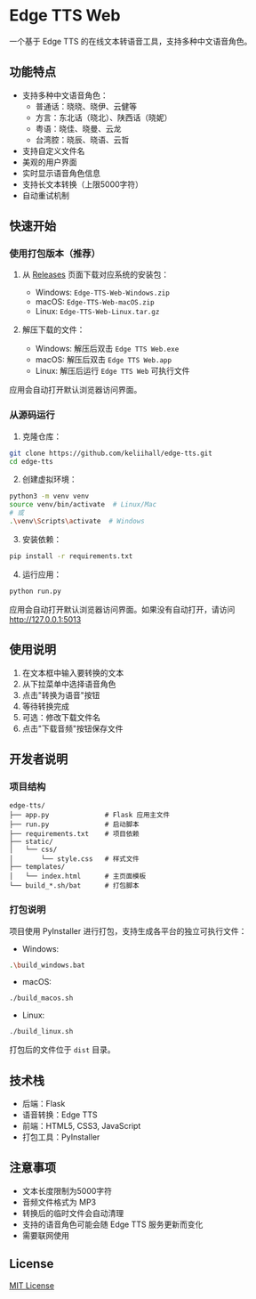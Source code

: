 # Edge TTS Web

一个基于 Edge TTS 的在线文本转语音工具，支持多种中文语音角色。

## 功能特点

- 支持多种中文语音角色：
  - 普通话：晓晓、晓伊、云健等
  - 方言：东北话（晓北）、陕西话（晓妮）
  - 粤语：晓佳、晓曼、云龙
  - 台湾腔：晓辰、晓语、云哲
- 支持自定义文件名
- 美观的用户界面
- 实时显示语音角色信息
- 支持长文本转换（上限5000字符）
- 自动重试机制

## 快速开始

### 使用打包版本（推荐）

1. 从 [Releases](https://github.com/keliihall/edge-tts/releases) 页面下载对应系统的安装包：
   - Windows: `Edge-TTS-Web-Windows.zip`
   - macOS: `Edge-TTS-Web-macOS.zip`
   - Linux: `Edge-TTS-Web-Linux.tar.gz`

2. 解压下载的文件：
   - Windows: 解压后双击 `Edge TTS Web.exe`
   - macOS: 解压后双击 `Edge TTS Web.app`
   - Linux: 解压后运行 `Edge TTS Web` 可执行文件

应用会自动打开默认浏览器访问界面。

### 从源码运行

1. 克隆仓库：
```bash
git clone https://github.com/keliihall/edge-tts.git
cd edge-tts
```

2. 创建虚拟环境：
```bash
python3 -m venv venv
source venv/bin/activate  # Linux/Mac
# 或
.\venv\Scripts\activate  # Windows
```

3. 安装依赖：
```bash
pip install -r requirements.txt
```

4. 运行应用：
```bash
python run.py
```

应用会自动打开默认浏览器访问界面。如果没有自动打开，请访问 http://127.0.0.1:5013

## 使用说明

1. 在文本框中输入要转换的文本
2. 从下拉菜单中选择语音角色
3. 点击"转换为语音"按钮
4. 等待转换完成
5. 可选：修改下载文件名
6. 点击"下载音频"按钮保存文件

## 开发者说明

### 项目结构
```
edge-tts/
├── app.py              # Flask 应用主文件
├── run.py              # 启动脚本
├── requirements.txt    # 项目依赖
├── static/            
│   └── css/
│       └── style.css   # 样式文件
├── templates/
│   └── index.html      # 主页面模板
└── build_*.sh/bat      # 打包脚本
```

### 打包说明

项目使用 PyInstaller 进行打包，支持生成各平台的独立可执行文件：

- Windows:
```bash
.\build_windows.bat
```

- macOS:
```bash
./build_macos.sh
```

- Linux:
```bash
./build_linux.sh
```

打包后的文件位于 `dist` 目录。

## 技术栈

- 后端：Flask
- 语音转换：Edge TTS
- 前端：HTML5, CSS3, JavaScript
- 打包工具：PyInstaller

## 注意事项

- 文本长度限制为5000字符
- 音频文件格式为 MP3
- 转换后的临时文件会自动清理
- 支持的语音角色可能会随 Edge TTS 服务更新而变化
- 需要联网使用

## License

[MIT License](LICENSE) 